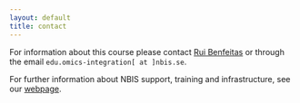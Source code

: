 ```yaml
---
layout: default
title: contact
---
```


For information about this course please contact [Rui Benfeitas][1] or through the email `edu.omics-integration[ at ]nbis.se`.

For further information about NBIS support, training and infrastructure, see our [webpage][2].



[1]: https://nbis.se/about/staff/rui-benfeitas/
[2]: https://nbis.se/